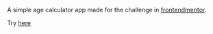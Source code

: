 A simple age calculator app made for the challenge in [frontendmentor](https://www.frontendmentor.io/challenges/age-calculator-app-dF9DFFpj-Q).

Try [here](https://oguzhan76.github.io/Challenge_ageCalculator/)